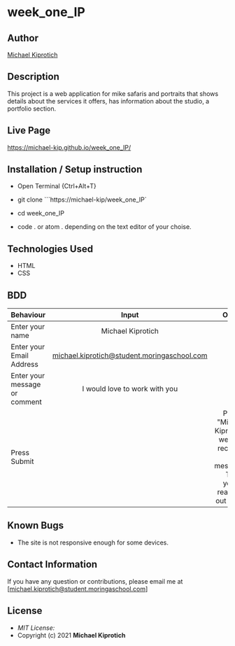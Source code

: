 # week_one_IP

## Author

[Michael Kiprotich](https://github.com/michael-kip)

## Description

This project is a web application for mike safaris and portraits that shows details about the services it offers, has information about the studio, a portfolio section.


## Live Page 
https://michael-kip.github.io/week_one_IP/ 


## Installation / Setup instruction
* Open Terminal {Ctrl+Alt+T}

* git clone ```https://michael-kip/week_one_IP`

* cd week_one_IP

* code . or atom . depending on the text editor of your choise.

## Technologies Used

- HTML
- CSS

## BDD
| Behaviour      | Input        | Output       |
| :------------- | :----------: | -----------: |
|  Enter your name  |   Michael Kiprotich |     |
| Enter your Email Address  | michael.kiprotich@student.moringaschool.com |   |
| Enter your message or comment   |  I would love to work with you     |     |
| Press Submit|     |Pop up "Michael Kiprotich, we have received your message. Thank you for reaching out to us.|

## Known Bugs
* The site is not responsive enough for some devices. 


## Contact Information 

If you have any question or contributions, please email me at [michael.kiprotich@student.moringaschool.com]

## License
* *MIT License:*
* Copyright (c) 2021 **Michael Kiprotich**
